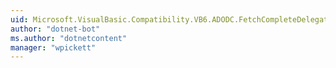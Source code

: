 ```yaml
---
uid: Microsoft.VisualBasic.Compatibility.VB6.ADODC.FetchCompleteDelegate
author: "dotnet-bot"
ms.author: "dotnetcontent"
manager: "wpickett"
---
```

